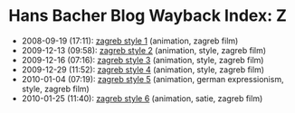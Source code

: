 # Hans Bacher Blog Wayback Index: Z

* 2008-09-19 (17:11): [zagreb style 1](https://web.archive.org/web/https://one1more2time3.wordpress.com/2008/09/19/zagreb-style/) (animation, zagreb film)
* 2009-12-13 (09:58): [zagreb style 2](https://web.archive.org/web/https://one1more2time3.wordpress.com/2009/12/13/zagreb-style-2/) (animation, style, zagreb film)
* 2009-12-16 (07:16): [zagreb style 3](https://web.archive.org/web/https://one1more2time3.wordpress.com/2009/12/16/zagreb-style-3/) (animation, style, zagreb film)
* 2009-12-29 (11:52): [zagreb style 4](https://web.archive.org/web/https://one1more2time3.wordpress.com/2009/12/29/zagreb-style-4/) (animation, style, zagreb film)
* 2010-01-04 (07:19): [zagreb style 5](https://web.archive.org/web/https://one1more2time3.wordpress.com/2010/01/04/zagreb-style-5/) (animation, german expressionism, style, zagreb film)
* 2010-01-25 (11:40): [zagreb style 6](https://web.archive.org/web/https://one1more2time3.wordpress.com/2010/01/25/zagreb-film-5/) (animation, satie, zagreb film)
